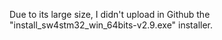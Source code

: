 Due to its large size, I didn't upload in Github the "install_sw4stm32_win_64bits-v2.9.exe" installer.
